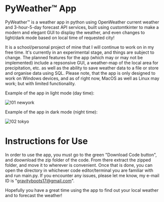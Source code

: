 # PyWeather™ App

PyWeather™ is a weather app in python using OpenWeather current weather and 3-hour-5-day forecast API services, built using customtkinter to make a modern and elegant GUI to display the weather, and even changes to light/dark mode based on local time of requested city!

It is a school/personal project of mine that I will continue to work on in my free time. It's currently in an experimental stage, and things are subject to change. The planned features for the app (which may or may not be implemented) include a repsonsive GUI, a weather-map of the local area for precipitation, etc. as well as the ability to save weather data to a file or store and organise data using SQL. Please note, that the app is only designed to work on Windows devices, and as of right now, MacOS as well as Linux may work; but with limited functionality.

Example of the app in light mode (day time):

![!01 newyork](https://github.com/gravityboots/PyWeather/assets/117709053/7cc07e61-e240-44bc-b0c8-81ba1196cb42)

Example of the app in dark mode (night time):

![!02 tokyo](https://github.com/gravityboots/PyWeather/assets/117709053/bf3f9e7c-575d-442d-813a-5b5344b8f4a1)


# Instructions for Use

In order to use the app, you must go to the green "Download Code button", and doownload the zip folder of the code. From there extract the zipped folder, and move it to wherever is convenient. Once that is done, you can open the directory in whichever code editor/terminal you are familiar with and run main.py. If you encounter any issues, please let me know, my e-mail ID is "gravityboots17@gmail.com".

Hopefully you have a great time using the app to find out your local weather and to forecast the weather!
